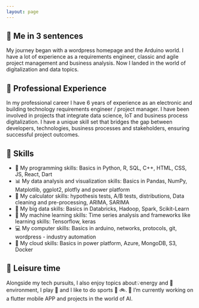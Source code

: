 ```yaml
---
layout: page
---
```


<body>
  <main>
    <h2>🔆 Me in 3 sentences</h2>
    <p>My journey began with a wordpress homepage and the Arduino world. I have a lot of experience as a requirements engineer, classic and agile project management and business analysis. Now I landed in the world of digitalization and data topics.</p>
    <h2>🔨 Professional Experience</h2>
    <p>In my professional career I have 6 years of experience as an electronic and building technology requirements engineer / project manager. 
    I have been involved in projects that integrate data science, IoT and business process digitalization. I have a unique skill set that bridges the gap between developers, technologies, business processes and stakeholders, ensuring successful project outcomes.</p>
    <h2>📂 Skills</h2>
    <ul>
      <li>🚀 My programming skills: Basics in Python, R, SQL, C++, HTML, CSS, JS, React, Dart</li>
      <li>📊 My data analysis and visualization skills: Basics in Pandas, NumPy, Matplotlib, ggplot2, plotfly and power platform</li>
      <li>🧮 My calculator skills: hypothesis tests, A/B tests, distributions, Data cleaning and pre-processing, ARIMA, SARIMA</li>
      <li>🙌 My big data skills: Basics in Databricks, Hadoop, Spark, Scikit-Learn</li>
      <li>🦾 My machine learning skills: Time series analysis and frameworks like learning skills: Tensorflow, keras</li>
      <li>💻 My computer skills: Basics in arduino, networks, protocols, git,  wordpress - industry automation</li>
      <li>🙌 My cloud skills: Basics in power platform, Azure, MongoDB, S3, Docker</li>
    </ul> 
    <h2>🌴 Leisure time</h2>
    <p>Alongside my tech pursuits, I also enjoy topics about💡energy and 🌱environment, I play 🎺 and I like to do sports 🧭 🚲.
🔭 I’m currently working on a flutter mobile APP and projects in the world of AI.</p>
  </main>
</body>